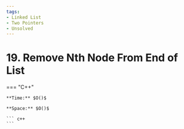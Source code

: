 ```yaml
---
tags:
- Linked List
- Two Pointers
- Unsolved
---
```



# 19. Remove Nth Node From End of List

=== "C++"

    **Time:** $O()$

    **Space:** $O()$

    ``` c++
    ```